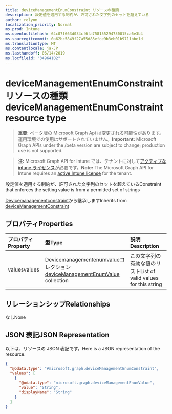 ```yaml
---
title: deviceManagementEnumConstraint リソースの種類
description: 設定値を適用する制約が、許可された文字列のセットを超えている
author: rolyon
localization_priority: Normal
ms.prod: Intune
ms.openlocfilehash: 64c07f663d034cf6fa758155294730015ca6e3b4
ms.sourcegitcommit: 0a62bc5849f27a55d83efce9b3eb01b9711bbe1d
ms.translationtype: MT
ms.contentlocale: ja-JP
ms.lasthandoff: 06/14/2019
ms.locfileid: "34964102"
---
```

# <a name="devicemanagementenumconstraint-resource-type"></a><span data-ttu-id="09695-103">deviceManagementEnumConstraint リソースの種類</span><span class="sxs-lookup"><span data-stu-id="09695-103">deviceManagementEnumConstraint resource type</span></span>

> <span data-ttu-id="09695-104">**重要:** ベータ版の Microsoft Graph Api は変更される可能性があります。運用環境での使用はサポートされていません。</span><span class="sxs-lookup"><span data-stu-id="09695-104">**Important:** Microsoft Graph APIs under the /beta version are subject to change; production use is not supported.</span></span>

> <span data-ttu-id="09695-105">**注:** Microsoft Graph API for Intune では、テナントに対して[アクティブな intune ライセンス](https://go.microsoft.com/fwlink/?linkid=839381)が必要です。</span><span class="sxs-lookup"><span data-stu-id="09695-105">**Note:** The Microsoft Graph API for Intune requires an [active Intune license](https://go.microsoft.com/fwlink/?linkid=839381) for the tenant.</span></span>

<span data-ttu-id="09695-106">設定値を適用する制約が、許可された文字列のセットを超えている</span><span class="sxs-lookup"><span data-stu-id="09695-106">Constraint that enforces the setting value is from a permitted set of strings</span></span>


<span data-ttu-id="09695-107">[Devicemanagementconstraint](../resources/intune-deviceintent-devicemanagementconstraint.md)から継承します</span><span class="sxs-lookup"><span data-stu-id="09695-107">Inherits from [deviceManagementConstraint](../resources/intune-deviceintent-devicemanagementconstraint.md)</span></span>

## <a name="properties"></a><span data-ttu-id="09695-108">プロパティ</span><span class="sxs-lookup"><span data-stu-id="09695-108">Properties</span></span>
|<span data-ttu-id="09695-109">プロパティ</span><span class="sxs-lookup"><span data-stu-id="09695-109">Property</span></span>|<span data-ttu-id="09695-110">型</span><span class="sxs-lookup"><span data-stu-id="09695-110">Type</span></span>|<span data-ttu-id="09695-111">説明</span><span class="sxs-lookup"><span data-stu-id="09695-111">Description</span></span>|
|:---|:---|:---|
|<span data-ttu-id="09695-112">values</span><span class="sxs-lookup"><span data-stu-id="09695-112">values</span></span>|<span data-ttu-id="09695-113">[Devicemanagementenumvalue](../resources/intune-deviceintent-devicemanagementenumvalue.md)コレクション</span><span class="sxs-lookup"><span data-stu-id="09695-113">[deviceManagementEnumValue](../resources/intune-deviceintent-devicemanagementenumvalue.md) collection</span></span>|<span data-ttu-id="09695-114">この文字列の有効な値のリスト</span><span class="sxs-lookup"><span data-stu-id="09695-114">List of valid values for this string</span></span>|

## <a name="relationships"></a><span data-ttu-id="09695-115">リレーションシップ</span><span class="sxs-lookup"><span data-stu-id="09695-115">Relationships</span></span>
<span data-ttu-id="09695-116">なし</span><span class="sxs-lookup"><span data-stu-id="09695-116">None</span></span>

## <a name="json-representation"></a><span data-ttu-id="09695-117">JSON 表記</span><span class="sxs-lookup"><span data-stu-id="09695-117">JSON Representation</span></span>
<span data-ttu-id="09695-118">以下は、リソースの JSON 表記です。</span><span class="sxs-lookup"><span data-stu-id="09695-118">Here is a JSON representation of the resource.</span></span>
<!-- {
  "blockType": "resource",
  "@odata.type": "microsoft.graph.deviceManagementEnumConstraint"
}
-->
``` json
{
  "@odata.type": "#microsoft.graph.deviceManagementEnumConstraint",
  "values": [
    {
      "@odata.type": "microsoft.graph.deviceManagementEnumValue",
      "value": "String",
      "displayName": "String"
    }
  ]
}
```





